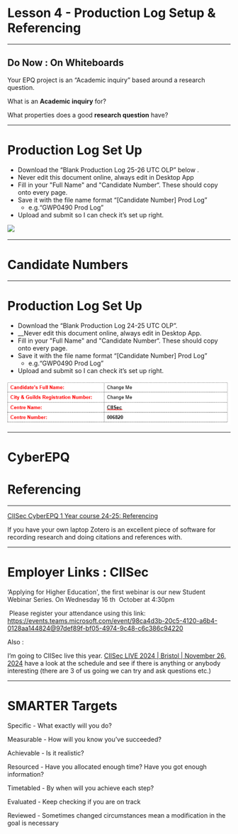 # Lesson 4 - Production Log Setup & Referencing


---

## Do Now : On Whiteboards

Your EPQ project is an “Academic inquiry” based around a research question.

What is an __Academic inquiry__ for?

What properties does a good __research question__ have?

---
<!--

# Deadlines

Module 4 was due on Saturday October 12th

This will attract classcharts action from Saturday 19th

Module 5 is due on Friday October 18th

This will attract classcharts action from Friday 25th

Module 6 is due on Thursday October 24th

This will attract classcharts action from Thursday 31st

Module 7 is due on Wednesday October 30th

This will attract classcharts action from Wednesday 6th Nov

Module 8 is due on Tuesday November 5th

This is just after Half Term\.

This will attract classcharts action from Tuesday 12th Nov


---


* I'm going to try and keep it so the deadlines I set will give you room to be a week late\, and not fall foul of CIISec’s super strict deadlines\.
  * You will always get a classcharts “Missed Deadline” at a week late for all deadlines\. For Modules this will not recur\, but it will for all other tasks\.
* But for the following Assignments\, being late can get you thrown off the course\, so there are extra motivations\. \(They are marked “:CIISec Deadline” in Teams\)
* “Project Proposal A\, B & Plan” & “Full Project Submission” = 1 classcharts “Missed Deadline” each day over the week
* “PPA Resubmission” We usually get 48 hours\, so I will give you 24 hours with a  classcharts “Missed Deadline” if it’s late\)
---
-->

# Production Log Set Up

* Download the “Blank Production Log 25-26 UTC OLP” below .
* Never edit this document online, always edit in Desktop App
* Fill in your "Full Name" and "Candidate Number“\. These should copy onto every page\.
* Save it with the file name format “[Candidate Number] Prod Log”
  * e.g.“GWP0490 Prod Log”
* Upload and submit so I can check it’s set up right.


![](../Images/CyberEPQ%20-%20W07%20-%20Production%20Log%20Setup%20%&20Referencing_0.png)


---


# Candidate Numbers


---


# Production Log Set Up



* Download the “Blank Production Log 24\-25 UTC OLP”\.
* __Never edit this document online\, always edit in Desktop App.
* Fill in your "Full Name" and "Candidate Number“. These should copy onto every page\.
* Save it with the file name format “[Candidate Number] Prod Log”
  * e.g.“GWP0490 Prod Log”
* Upload and submit so I can check it’s set up right\.


![](../Images/CyberEPQ%20-%20W07%20-%20Production%20Log%20Setup%20&%20Referencing_1.png)


---


# CyberEPQ

# Referencing


---


[CIISec](https://study.cyberepq.org.uk/mod/scorm/view.php?id=35173)[ CyberEPQ 1 Year course 24\-25: Referencing](https://study.cyberepq.org.uk/mod/scorm/view.php?id=35173)

If you have your own laptop Zotero is an excellent piece of software for recording research and doing citations and references with\.


---


# Employer Links : CIISec

<span style="color:#242424">‘Applying for Higher Education'\, the first webinar is our new Student Webinar Series\. On Wednesday 16</span>  <span style="color:#242424">th</span>  <span style="color:#242424"> October at 4:30pm</span>

<span style="color:#242424"> Please register your attendance using this link: </span>  <span style="color:#0563c1">[https://events\.teams\.microsoft\.com/event/98ca4d3b\-20c5\-4120\-a6b4\-0128aa144824@97def89f\-bf05\-4974\-9c48\-c6c386c94220](https://events.teams.microsoft.com/event/98ca4d3b-20c5-4120-a6b4-0128aa144824@97def89f-bf05-4974-9c48-c6c386c94220)</span>

Also :

I’m going to CIISec live this year\. [CIISec](https://www.ciisec.live/)[ LIVE 2024 | Bristol | November 26\, 2024](https://www.ciisec.live/) have a look at the schedule and see if there is anything or anybody interesting \(there are 3 of us going we can try and ask questions etc\.\)


---


# SMARTER Targets

Specific \- What exactly will you do?

Measurable \- How will you know you’ve succeeded?

Achievable \- Is it realistic?

Resourced \- Have you allocated enough time? Have you got enough information?

Timetabled \- By when will you achieve each step?

Evaluated \- Keep checking if you are on track

Reviewed \- Sometimes changed circumstances mean a modification in the goal is necessary

